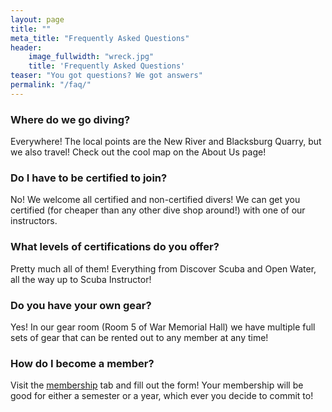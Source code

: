 ```yaml
---
layout: page
title: ""
meta_title: "Frequently Asked Questions"
header:
    image_fullwidth: "wreck.jpg"
    title: 'Frequently Asked Questions'
teaser: "You got questions? We got answers"
permalink: "/faq/"
---
```


### Where do we go diving?

Everywhere! The local points are the New River and Blacksburg Quarry, but we also travel! Check out the cool map on the About Us page!

### Do I have to be certified to join?

No! We welcome all certified and non-certified divers! We can get you certified (for cheaper than any other dive shop around!) with one of our instructors.

### What levels of certifications do you offer?

Pretty much all of them! Everything from Discover Scuba and Open Water, all the way up to Scuba Instructor!

### Do you have your own gear?

Yes! In our gear room (Room 5 of War Memorial Hall) we have multiple full sets of gear that can be rented out to any member at any time!

### How do I become a member?

Visit the [membership](/membership/) tab and fill out the form! Your membership will be good for either a semester or a year, which ever you decide to commit to!
